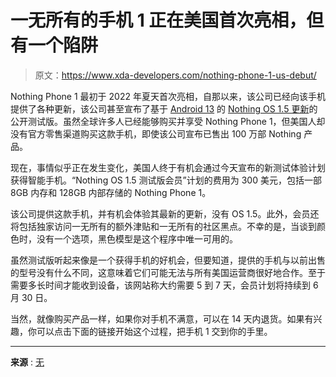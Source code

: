 # 一无所有的手机 1 正在美国首次亮相，但有一个陷阱

> 原文：<https://www.xda-developers.com/nothing-phone-1-us-debut/>

Nothing Phone 1 最初于 2022 年夏天首次亮相，自那以来，该公司已经向该手机提供了各种更新，该公司甚至宣布了基于 [Android 13](https://www.xda-developers.com/android-13/) 的 [Nothing OS 1.5 更新](https://www.xda-developers.com/nothing-phone-1-android-13-nothing-os-1-5-open-beta/)的公开测试版。虽然全球许多人已经能够购买并享受 Nothing Phone 1，但美国人却没有官方零售渠道购买这款手机，即使该公司宣布已售出 100 万部 Nothing 产品。

现在，事情似乎正在发生变化，美国人终于有机会通过今天宣布的新测试体验计划获得智能手机。“Nothing OS 1.5 测试版会员”计划的费用为 300 美元，包括一部 8GB 内存和 128GB 内部存储的 Nothing Phone 1。

该公司提供这款手机，并有机会体验其最新的更新，没有 OS 1.5。此外，会员还将包括独家访问一无所有的额外津贴和一无所有的社区黑点。不幸的是，当谈到颜色时，没有一个选项，黑色模型是这个程序中唯一可用的。

虽然测试版听起来像是一个获得手机的好机会，但要知道，提供的手机与以前出售的型号没有什么不同，这意味着它们可能无法与所有美国运营商很好地合作。至于需要多长时间才能收到设备，该网站称大约需要 5 到 7 天，会员计划将持续到 6 月 30 日。

当然，就像购买产品一样，如果你对手机不满意，可以在 14 天内退货。如果有兴趣，你可以点击下面的链接开始这个过程，把手机 1 交到你的手里。

* * *

**来源** : [无](https://us.nothing.tech/products/nothing-beta-membership)